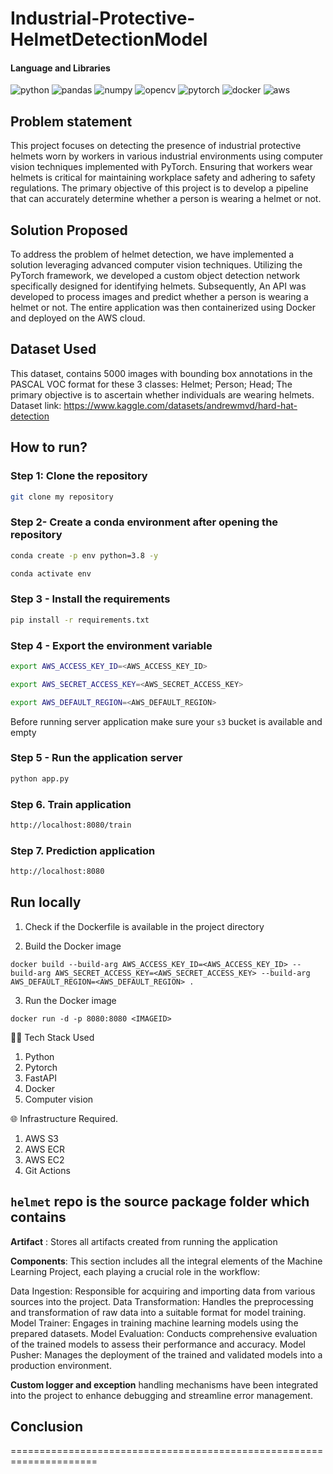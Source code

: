 # Industrial-Protective-HelmetDetectionModel

#### Language and Libraries

<p>
<a><img src="https://img.shields.io/badge/Python-2C2D72?style=for-the-badge&logo=python&logoColor=white" alt="python"/></a>
<a><img src="https://img.shields.io/badge/Pandas-FFA07A?style=for-the-badge&logo=pandas&logoColor=darkgreen" alt="pandas"/></a>
<a><img src="https://img.shields.io/badge/Numpy-8774b8?style=for-the-badge&logo=numpy&logoColor=white" alt="numpy"/></a>
<a><img src="https://img.shields.io/badge/opencv-%23white.svg?style=for-the-badge&logo=opencv&logoColor=white" alt="opencv"/></a>
<a><img src="https://img.shields.io/badge/PyTorch-%23EE4C2C.svg?style=for-the-badge&logo=PyTorch&logoColor=white" alt="pytorch"/></a>
<a><img src="https://img.shields.io/badge/docker-%230db7ed.svg?style=for-the-badge&logo=docker&logoColor=white)" alt="docker"/></a>
<a><img src="https://img.shields.io/badge/AWS-%23FF9900.svg?style=for-the-badge&logo=amazon-aws&logoColor=white)" alt="aws"/></a>
</p>


## Problem statement
This project focuses on detecting the presence of industrial protective helmets worn by workers in various industrial environments using computer vision techniques implemented with PyTorch. Ensuring that workers wear helmets is critical for maintaining workplace safety and adhering to safety regulations. The primary objective of this project is to develop a pipeline that can accurately determine whether a person is wearing a helmet or not.

## Solution Proposed
To address the problem of helmet detection, we have implemented a solution leveraging advanced computer vision techniques. Utilizing the PyTorch framework, we developed a custom object detection network specifically designed for identifying helmets. Subsequently, An API was developed to process images and predict whether a person is wearing a helmet or not. The entire application was then containerized using Docker and deployed on the AWS cloud.

## Dataset Used

This dataset, contains 5000 images with bounding box annotations in the PASCAL VOC format for these 3 classes:
Helmet;
Person;
Head; 
The primary objective is to ascertain whether individuals are wearing helmets.
Dataset link: https://www.kaggle.com/datasets/andrewmvd/hard-hat-detection
## How to run?

### Step 1: Clone the repository
```bash
git clone my repository 
```

### Step 2- Create a conda environment after opening the repository

```bash
conda create -p env python=3.8 -y
```

```bash
conda activate env
```

### Step 3 - Install the requirements
```bash
pip install -r requirements.txt
```

### Step 4 - Export the  environment variable
```bash
export AWS_ACCESS_KEY_ID=<AWS_ACCESS_KEY_ID>

export AWS_SECRET_ACCESS_KEY=<AWS_SECRET_ACCESS_KEY>

export AWS_DEFAULT_REGION=<AWS_DEFAULT_REGION>

```
Before running server application make sure your `s3` bucket is available and empty

### Step 5 - Run the application server
```bash
python app.py
```

### Step 6. Train application
```bash
http://localhost:8080/train
```

### Step 7. Prediction application
```bash
http://localhost:8080
```

## Run locally

1. Check if the Dockerfile is available in the project directory

2. Build the Docker image

```
docker build --build-arg AWS_ACCESS_KEY_ID=<AWS_ACCESS_KEY_ID> --build-arg AWS_SECRET_ACCESS_KEY=<AWS_SECRET_ACCESS_KEY> --build-arg AWS_DEFAULT_REGION=<AWS_DEFAULT_REGION> . 

```

3. Run the Docker image

```
docker run -d -p 8080:8080 <IMAGEID>
```

👨‍💻 Tech Stack Used
1. Python
2. Pytorch
3. FastAPI
4. Docker
5. Computer vision

🌐 Infrastructure Required.
1. AWS S3
2. AWS ECR
3. AWS EC2
4. Git Actions


## `helmet` repo is the source package folder which contains 

**Artifact** : Stores all artifacts created from running the application


**Components**: This section includes all the integral elements of the Machine Learning Project, each playing a crucial role in the workflow:

Data Ingestion: Responsible for acquiring and importing data from various sources into the project.
Data Transformation: Handles the preprocessing and transformation of raw data into a suitable format for model training.
Model Trainer: Engages in training machine learning models using the prepared datasets.
Model Evaluation: Conducts comprehensive evaluation of the trained models to assess their performance and accuracy.
Model Pusher: Manages the deployment of the trained and validated models into a production environment.

**Custom logger and exception** handling mechanisms have been integrated into the project to enhance debugging and streamline error management.


## Conclusion




=====================================================================